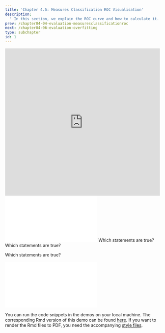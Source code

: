 ```yaml
---
title: 'Chapter 4.5: Measures Classification ROC Visualisation'
description:
  ' In this section, we explain the ROC curve and how to calculate it. Additionally, we will present AUC and partial AUC as global performance measures.'
prev: /chapter04-04-evaluation-measuresclassificationroc
next: /chapter04-06-evaluation-overfitting
type: subchapter
id: 1
---
```


<exercise id="1" title="Video Lecture">

<iframe width="100%" height="480" src="https://www.youtube.com/embed/m5We8ITYEVk" frameborder="0" allow="accelerometer; autoplay; encrypted-media; gyroscope; picture-in-picture" allowfullscreen></iframe>

</exercise>

<exercise id="2" title="Slides">

<object data="pdfs/4/slides-evaluation-measures-classification-roc-space.pdf" type="application/pdf" style="width:100%;height:480px">
    <embed src="pdfs/4/slides-evaluation-measures-classification-roc-space.pdf" type="application/pdf" />
</object>

</exercise>



<exercise id="3" title="Quiz">
Which statements are true?
<choice>
<opt text="Logistic regression minimizes the binomial loss." correct="true">
</opt>
<opt text="The Brier score is like the MSE just with probabilities." correct="true">
</opt>
<opt text="The log-loss punishes being very wrong less than the Brier score.">
</opt>
<opt text="Accuracy and mean classification error are calculated using the predicted probabilities.">
</opt>
<opt text="The confusion matrix tabulates the true against predicted classes." correct="true">
</opt>
<opt text="A misclassification error rate of `0.5%` is always great.">
</opt>
</choice>
</exercise>




<exercise id="4" title="Quiz">
Which statements are true?
<choice>
<opt text="If the proportion of positive to negative instances in the training data changes, the ROC curve will not change.">
</opt>
<opt text="If the proportion of positive to negative instances in the test data changes, the ROC curve will not change." correct="true">
</opt>
<opt text="Several evaluation metrics can be derived from a confusion matrix." correct="true">
</opt>
<opt text="The area under the ROC curve is called AUC." correct="true">
</opt>
<opt text="AUC = 0 means that the model is optimal.">
</opt>
</choice>
</exercise>


<!--<exercise id="5" title="Coding">-->

<!--#### *(P)* The pima dataset-->

<!--The pima dataset contains diagnostic measurements, with which one wants to predict if an individual has diabetes or not. The task is predefined in `mlr3` and can be accessed with the query `pima`:-->

<!--<codeblock id="04_05_01">-->
<!--</codeblock>-->

<!--We only want to consider the complete cases. Use the `filter` method combined with the `complete.cases` function therefor:-->

<!--<codeblock id="04_05_02">-->

<!--**Hints**-->
<!--- With `which` we get the indices of the complete cases-->
<!--`which(complete.cases(pima_task$data()))`-->

<!--</codeblock>-->

<!--#### *(P)* A first model-->

<!--1. As a first approach, we want to train a logistic regression on the whole task. Therefore, define the model and train it. Set the `predict_type` of the learner to `"prob"`:-->

<!--<codeblock id="04_05_03">-->

<!--**Hints**-->

<!--- Only complete cases-->
<!--`pima_task$filter(rows = which(complete.cases(pima_task$data()))`-->

<!--- Use `classif.log_reg` as learner with `predict.type = prob`-->
<!--`learner <- lrn("classif.log_reg", predict_type = "prob")`-->

<!--- Use the pima task defined before-->
<!--`task = pima_task`-->

<!--</codeblock>-->


<!--2. Calculate the prediction on the whole task with the class method `predict()` of the learner object:-->

<!--<codeblock id="04_05_04">-->

<!--**Hints**-->

<!--- Define the model as previously-->
<!--`pima_task <-  tsk("pima")`-->
<!--`pima_task$filter(rows = which(complete.cases(pima_task$data())))`-->
<!--`learner <- lrn("classif.log_reg", predict_type = "prob")`-->
<!--`learner$train(task = pima_task)`-->

<!--- Predict using the learner object-->
<!--`model_prediction <- learner$predict(task = pima_task)`-->

<!--</codeblock>-->


<!--3. Print the confusion matrix for the `model_prediction` by accessing its class property `confusion` (extra: use the class method `set_threshold()` to vary the decision threshold used):-->

<!--<codeblock id="04_05_05">-->

<!--**Hints**-->
<!--- Use the `TaskClassif$new()` function of mlr3. The identifier for the task `id` can be arbitrarily chosen, but must be set.-->
<!--`iris_task <- TaskClassif$new(id = ..., backend = ..., target = ...)`-->

<!--</codeblock>-->


<!--4. Finally, plot the ROC (with `autoplot()` using the keyword `"roc"`). Do also calculate the AUC and mmce with the class method `score()` (extra: use the class method `set_threshold()` to vary the decision threshold used):-->

<!--<codeblock id="04_05_06">-->

<!--**Hints**-->
<!--- Use the previously defined objects-->
<!--`pima_task <-  tsk("pima")`-->
<!--`pima_task$filter(rows = which(complete.cases(pima_task$data())))`-->
<!--`learner <- lrn("classif.log_reg", predict_type = "prob")`-->
<!--`learner$train(task = pima_task)`-->
<!--`model_prediction <- learner$predict(task = pima_task)`-->

<!--- The ROC can be easily plotted with-->
<!--`autoplot(model_prediction, "roc")`-->

<!--- To calculate the performance on a prediction object use its class method `score()`-->
<!--`model_prediction$score(list(msr("classif.auc"), msr("classif.ce")))`-->

<!--- To set the threshold of a prediction object use its class method `set_threshold()`-->
<!--`model_prediction$set_threshold(0.2)`-->

<!--</codeblock>-->

<!--</exercise>-->


<exercise id="5" title="Quiz">

Which statements are true?
<choice>
<opt text="The AUC with about `86%` is good." correct="true">
</opt>
<opt text="The model is able to classify `74` out of `130` correct as negative.">
</opt>
<opt text="Using the prediction of the train data is the ordinary and correct way of calculating the ROC.">
</opt>
<opt text="The calculation of the ROC should be done on a test set." correct="true">
</opt>
<opt text="The AUC is not effected by the threshold whereas the mmce is." correct="true">
</opt>
</choice>

</exercise>


<!--<exercise id="7" title="Coding">-->

<!--#### *(P)* ROC and AUC on test data-->

<!--Using just the train dataset for predictions leads to overoptimistic ROC and AUC estimations. In this section we use `resample()` to obtain predictions of the whole dataset obtained by-->

<!--1. To get a correct ROC use resample to evaluate the learner with a 3-fold cross validation:-->

<!--<codeblock id="04_05_07">-->

<!--**Hints**-->

<!--- Use `classif.log_reg` as learner with `predict.type = prob`-->
<!--`learner <- lrn("classif.log_reg", predict_type = "prob")`-->

<!--- Access the task with the query `pima` and filter for the complete cases. Afterwards-->
<!--`task <-  tsk("pima")`-->
<!--`task$filter(rows = which(complete.cases(task$data())))`-->

<!--- Use a 3-fold cross validation for resampling-->
<!--`res_desc <- rsmp("cv", folds = 3L)`-->

<!--</codeblock>-->

<!--2. The Resampling object has a class method `prediction()`. This method returns a Prediction object which contains the test predictions of each fold, therefore we have test based predictions of each observation. Extract the object from the `res` object and store it:-->


<!--<codeblock id="04_05_08">-->

<!--**Hints**-->

<!--- Use the objects defined previously-->
<!--`learner <- lrn("classif.log_reg", predict_type = "prob")`-->
<!--`task <-  tsk("pima")`-->
<!--`task$filter(rows = which(complete.cases(task$data())))`-->
<!--`res_desc <- rsmp("cv", folds = 3L)`-->

<!--`set.seed(123)`-->
<!--`res <- resample(task, learner, res_desc)`-->

<!--- To access the test predictions of each call the `prediction()` class method-->
<!--`test_prediction <- res$prediction()`-->

<!--</codeblock>-->

<!--3. Finally, calculate the ROC and AUC based on the `test_prediction` object:-->


<!--<codeblock id="04_05_09">-->

<!--**Hints**-->
<!--- Use the objects defined previously-->
<!--`learner <- lrn("classif.log_reg", predict_type = "prob")`-->
<!--`task <-  tsk("pima")`-->
<!--`task$filter(rows = which(complete.cases(task$data())))`-->
<!--`res_desc <- rsmp("cv", folds = 3L)`-->

<!--`set.seed(123)`-->
<!--`res <- resample(task, learner, res_desc)`-->
<!--`test_prediction <- res$prediction()`-->

<!--- The ROC can be easily plotted with-->
<!--`autoplot(test_prediction, "roc")`-->

<!--- To calculate the performance on a prediction object use its class method `score()`-->
<!--`test_prediction$score(msr("classif.auc"))`-->

<!--- To set the threshold of a prediction object use its class method `set_threshold()`-->
<!--`test_prediction$set_threshold(0.2)`-->
<!--</codeblock>-->


<!--**Note** that the ROC and performance measures for each fold can also be directly computed from a Resampling object:-->

<!--<codeblock id="04_05_010">-->
<!--</codeblock>-->

<!--</exercise>-->


<exercise id="6" title="ROC">
<object data="code-demos/code_demo_roc.pdf" type="application/pdf" style="width:100%;height:480px">
    <embed src="code-demos/code_demo_roc.pdf" type="application/pdf" />
</object>

You can run the code snippets in the demos on your local machine. The corresponding Rmd version of this demo can be found [here](https://github.com/compstat-lmu/lecture_i2ml/blob/master/code-demos/code_demo_roc.Rmd). If you want to render the Rmd files to PDF, you need the accompanying [style files](https://github.com/compstat-lmu/lecture_i2ml/tree/master/style).

</exercise>

